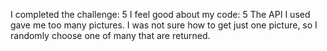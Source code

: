 I completed the challenge: 5
I feel good about my code: 5
The API I used gave me too many pictures. I was not sure how to get just one picture, so I randomly choose one of many that are returned.

